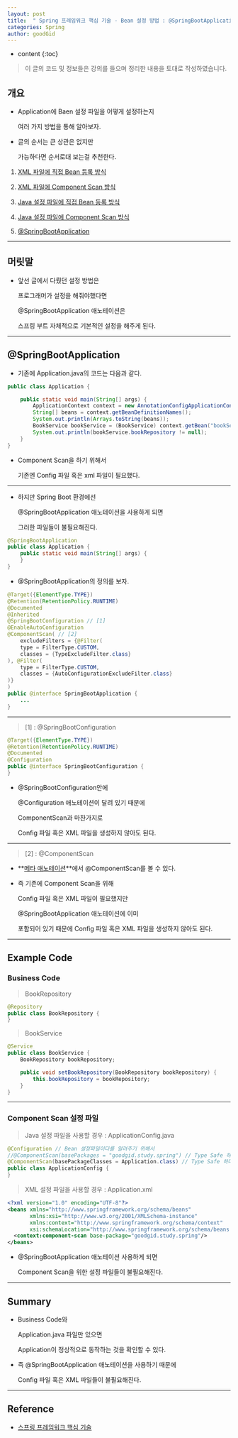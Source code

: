 ```yaml
---
layout: post
title:  " Spring 프레임워크 핵심 기술 - Bean 설정 방법 : @SpringBootApplication 애노테이션 "
categories: Spring
author: goodGid
---
```

* content
{:toc}

> 이 글의 코드 및 정보들은 강의를 들으며 정리한 내용을 토대로 작성하였습니다.

## 개요

* Application에 Baen 설정 파일을 어떻게 설정하는지 

  여러 가지 방법을 통해 알아보자.

* 글의 순서는 큰 상관은 없지만 

  가능하다면 순서로대 보는걸 추천한다.

1. [XML 파일에 직접 Bean 등록 방식]({{site.url}}/Spring-Framework-ApplicationContext-XML-Bean)

2. [XML 파일에 Component Scan 방식]({{site.url}}/Spring-Framework-ApplicationContext-XML-Component-Scan)

3. [Java 설정 파일에 직접 Bean 등록 방식]({{site.url}}/Spring-Framework-ApplicationContext-Java-Bean)

4. [Java 설정 파일에 Component Scan 방식]({{site.url}}/Spring-Framework-ApplicationContext-Java-Component-Scan)

5. [@SpringBootApplication]({{site.url}}/Spring-Framework-ApplicationContext-SpringBootApplication-Annotation)

---

## 머릿말

* 앞선 글에서 다뤘던 설정 방법은

  프로그래머가 설정을 해줘야했다면

  @SpringBootApplication 애노테이션은 

  스프링 부트 자체적으로 기본적인 설정을 해주게 된다.










---

## @SpringBootApplication 

* 기존에 Application.java의 코드는 다음과 같다.

``` java
public class Application {

    public static void main(String[] args) {
        ApplicationContext context = new AnnotationConfigApplicationContext(ApplicationConfig.class);
        String[] beans = context.getBeanDefinitionNames();
        System.out.println(Arrays.toString(beans));
        BookService bookService = (BookService) context.getBean("bookService");
        System.out.println(bookService.bookRepository != null);
    }
}
```

* Component Scan을 하기 위해서

  기존엔 Config 파일 혹은 xml 파일이 필요했다.

---

* 하지만 Spring Boot 환경에선

  @SpringBootApplication 애노테이션을 사용하게 되면

  그러한 파일들이 불필요해진다.

``` java
@SpringBootApplication
public class Application {
    public static void main(String[] args) {
    }
}
```

* @SpringBootApplication의 정의를 보자.

``` java
@Target({ElementType.TYPE})
@Retention(RetentionPolicy.RUNTIME)
@Documented
@Inherited
@SpringBootConfiguration // [1]
@EnableAutoConfiguration
@ComponentScan( // [2]
    excludeFilters = {@Filter(
    type = FilterType.CUSTOM,
    classes = {TypeExcludeFilter.class}
), @Filter(
    type = FilterType.CUSTOM,
    classes = {AutoConfigurationExcludeFilter.class}
)}
)
public @interface SpringBootApplication {
    ...
}
```

---

> [1] : @SpringBootConfiguration 

``` java
@Target({ElementType.TYPE})
@Retention(RetentionPolicy.RUNTIME)
@Documented
@Configuration
public @interface SpringBootConfiguration {
}
```

* @SpringBootConfiguration안에

  @Configuration 애노테이션이 달려 있기 때문에

  ComponentScan과 마찬가지로

  Config 파일 혹은 XML 파일을 생성하지 않아도 된다.

---

> [2] : @ComponentScan

* **[메타 애노테이션]({{site.url}}/Spring-MVC-Custom-Annotation/#메타meta-애노테이션)**에서 @ComponentScan를 볼 수 있다.

* 즉 기존에 Component Scan을 위해 

  Config 파일 혹은 XML 파일이 필요했지만

  @SpringBootApplication 애노테이션에 이미 

  포함되어 있기 때문에 Config 파일 혹은 XML 파일을 생성하지 않아도 된다.

---

## Example Code

### Business Code

> BookRepository

``` java
@Repository
public class BookRepository {
}
```

> BookService

``` java
@Service
public class BookService {
    BookRepository bookRepository;

    public void setBookRepository(BookRepository bookRepository) {
        this.bookRepository = bookRepository;
    }
}
```

---


### Component Scan 설정 파일

> Java 설정 파일을 사용할 경우 : ApplicationConfig.java

``` java
@Configuration // Bean 설정파일이다를 알려주기 위해서
//@ComponentScan(basePackages = "goodgid.study.spring") // Type Safe 하지 않다.
@ComponentScan(basePackageClasses = Application.class) // Type Safe 하다.
public class ApplicationConfig {
}
```

> XML 설정 파일을 사용할 경우 : Application.xml

``` xml
<?xml version="1.0" encoding="UTF-8"?>
<beans xmlns="http://www.springframework.org/schema/beans"
       xmlns:xsi="http://www.w3.org/2001/XMLSchema-instance"
       xmlns:context="http://www.springframework.org/schema/context"
       xsi:schemaLocation="http://www.springframework.org/schema/beans http://www.springframework.org/schema/beans/spring-beans.xsd http://www.springframework.org/schema/context https://www.springframework.org/schema/context/spring-context.xsd">
  <context:component-scan base-package="goodgid.study.spring"/>
</beans>
```

* @SpringBootApplication 애노테이션 사용하게 되면

  Component Scan을 위한 설정 파일들이 불필요해진다.


---

## Summary

* Business Code와 

  Application.java 파일만 있으면

  Application이 정상적으로 동작하는 것을 확인할 수 있다.

* 즉 @SpringBootApplication 애노테이션을 사용하기 때문에

  Config 파일 혹은 XML 파일들이 불필요해진다.

---

## Reference

* [스프링 프레임워크 핵심 기술](https://www.inflearn.com/course/spring-framework_core)

